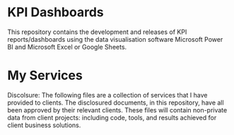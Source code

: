 # KPI Dashboards
This repository contains the development and releases of KPI reports/dashboards using the data visualisation software Microsoft Power BI and Microsoft Excel or Google Sheets.

# My Services 
Discolsure:
The following files are a collection of services that I have provided to clients. The disclosured documents, in this repository, have all been approved by their relevant clients. These files will contain non-private data from client projects: including code, tools, and results achieved for client business solutions.
